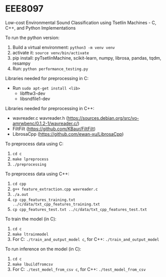 # EEE8097
Low-cost Environmental Sound Classification using Tsetlin Machines - C, C++, and Python Implementations

To run the python version:
1. Build a virtual environment: `python3 -m venv venv`
2. activate it: `source venv/bin/activate`
3. pip install: pyTsetlinMachine, scikit-learn, numpy, librosa, pandas, tqdm, resampy
4. Run: `python performance_testing.py`

Libraries needed for preprocessing in C:
* Run `sudo apt-get install <lib>`
  * libfftw3-dev
  * libsndfile1-dev

Libraries needed for preprocessing in C++:
* wavreader.c wavreader.h (https://sources.debian.org/src/vo-amrwbenc/0.1.2-1/wavreader.c/)
* FiltFilt (https://github.com/KBaur/FiltFilt)
* LibrosaCpp (https://github.com/ewan-xu/LibrosaCpp)

To preprocess data using C:
1. `cd c`
2. `make lpreprocess`
3. `./preprocessing`

To preprocess data using C++:
1. `cd cpp`
2. `g++ feature_extraction.cpp wavreader.c`
3. `./a.out`
4. `cp cpp_features_training.txt ../c/data/txt_cpp_features_training.txt`
5. `cp cpp_features_test.txt ../c/data/txt_cpp_features_test.txt`

To train the model (in C):
1. `cd c`
2. `make ltrainmodel`
3. For C: `./train_and_output_model c`, for C++: `./train_and_output_model`

To run inference on the model (in C):
1. `cd c`
2. `make lbuildfromcsv`
3. For C: `./test_model_from_csv c`, for C++: `./test_model_from_csv`
